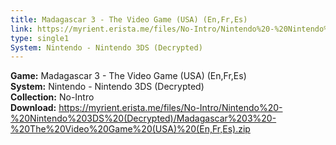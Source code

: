 ```yaml
---
title: Madagascar 3 - The Video Game (USA) (En,Fr,Es)
link: https://myrient.erista.me/files/No-Intro/Nintendo%20-%20Nintendo%203DS%20(Decrypted)/Madagascar%203%20-%20The%20Video%20Game%20(USA)%20(En,Fr,Es).zip
type: single1
System: Nintendo - Nintendo 3DS (Decrypted)
---
```

<b>Game:</b> Madagascar 3 - The Video Game (USA) (En,Fr,Es)<br>
<b>System:</b> Nintendo - Nintendo 3DS (Decrypted)<br>
<b>Collection:</b> No-Intro<br>
<b>Download:</b> https://myrient.erista.me/files/No-Intro/Nintendo%20-%20Nintendo%203DS%20(Decrypted)/Madagascar%203%20-%20The%20Video%20Game%20(USA)%20(En,Fr,Es).zip